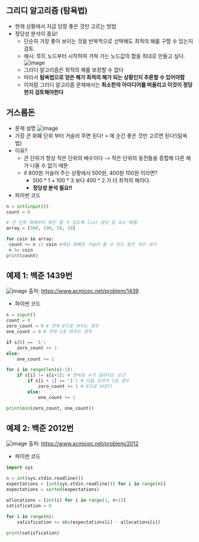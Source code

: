 ## 그리디 알고리즘 (탐욕법)
 * 현재 상황에서 지금 당장 좋은 것만 고르는 방법
 * 정당성 분석이 중요!
   - 단순히 가장 좋아 보이는 것을 반복적으로 선택해도 최적의 해를 구할 수 있는지 검토.
   - 예시: 루트 노드부터 시작하여 거쳐 가는 노드값의 합을 최대로 만들고 싶다.
   ![image](https://user-images.githubusercontent.com/98008421/162885732-1a5b1880-c259-479e-905f-4595586ddf4f.png)
   - 그리디 알고리즘은 최적의 해를 보장할 수 없다
   - 따라서 **탐욕법으로 얻은 해가 최적의 해가 되는 상황인지 추론할 수 있어야함**
   - 이처럼 그리디 알고리즘 문제에서는 **최소한의 아이디어를 떠올리고 이것이 정당한지 검토해야한다**

## 거스름돈
 * 문제 설명
 ![image](https://user-images.githubusercontent.com/98008421/162885958-999364a5-ac6f-4e91-9aa6-cd91ef4ae893.png)
 * 가장 큰 화폐 단위 부터 거슬러 주면 된다! = 매 순간 좋은 것만 고르면 된다!(탐욕법)
 * 이유?
   - 큰 단위가 항상 작은 단위의 배수이다 -> 작은 단위의 동전들을 종합해 다른 해가 나올 수 없기 때문
   - if 800원 거슬러 주는 상황에서 500원, 400원 100원 이라면? 
      + 500 * 1 + 100 * 3 보다 400 * 2 가 더 최적의 해이다.
      + **정당성 분석 필요!!**
 * 파이썬 코드
 ```python
 n = int(input())
 count = 0 
 
 # 큰 단위 화폐부터 확인 할 수 있도록 list 생성 및 요소 배열.
 array = [500, 100, 50, 10]
 
 for coin in array:
  count += n // coin #해당 화폐로 거슬러 줄 수 있는 동전 개수 세기
  n %= coin
 print(count)
 ```

## 예제 1: 백준 1439번
![image](https://user-images.githubusercontent.com/98008421/162889434-222bc930-0a1c-48dc-a272-2c6bf82d7fd3.png)
출처: https://www.acmicpc.net/problem/1439

* 파이썬 코드
```python
s = input()
count = 0
zero_count = 0 # 전부 0으로 바꾸는 경우
one_count = 0 # 전부 1로 바꾸는 경우

if s[0] == '1':
    zero_count += 1
else:
    one_count += 1

for i in range(len(s)-1):
    if s[i] != s[i+1]: # 연속된 수가 달라지는 순간
        if s[i + 1] == '1': # 다음 숫자가 1일 경우 
            zero_count += 1 # 0으로 바꾼다 
        else:
            one_count += 1

print(min(zero_count, one_count))
```

## 예제 2: 백준 2012번
![image](https://user-images.githubusercontent.com/98008421/162898795-ce15056c-8357-4c93-98a2-11d72a69e17e.png)
출처: https://www.acmicpc.net/problem/2012

* 파이썬 코드
```python
import sys

n = int(sys.stdin.readline())
expectations = [int(sys.stdin.readline()) for i in range(n)]
expectations = sorted(expectations)

allocations = [int(i) for i in range(1, n+1)]
satisfication = 0

for i in range(n):
    satisfication += abs(expectations[i] - allocations[i])
    
print(satisfication)
```


